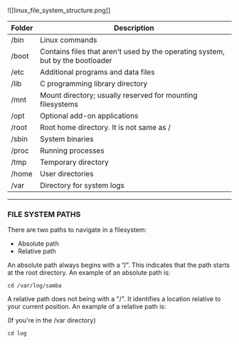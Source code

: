 ![[linux_file_system_structure.png]]

Folder | Description
-------|-------
/bin | Linux commands
/boot | Contains files that aren't used by the operating system, but by the bootloader
/etc | Additional programs and data files
/lib | C programming library directory
/mnt | Mount directory; usually reserved for mounting filesystems
/opt | Optional add-on applications
/root | Root home directory. It is not same as /
/sbin | System binaries
/proc | Running processes
/tmp | Temporary directory
/home | User directories
/var | Directory for system logs

---

### FILE SYSTEM PATHS
There are two paths to navigate in a filesystem:
- Absolute path
- Relative path

An absolute path always begins with a “/”. This indicates that the path starts at the root directory. An example of an absolute path is:

```
cd /var/log/samba
```

A relative path does not being with a "/". It identifies a location relative to your current position. An example of a relative path is:

(If you're in the /var directory)
```
cd log
```
